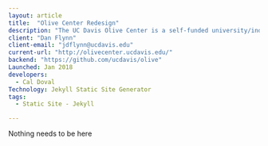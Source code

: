 ```yaml
---
layout: article
title:  "Olive Center Redesign"
description: "The UC Davis Olive Center is a self-funded university/industry coalition that seeks to do for olives what UC Davis did for wine.The world-renowned center brings together nearly 60 UC faculty members, research specialists and farm advisors who address the research and education needs of California olive growers and processors. "
client: "Dan Flynn"
client-email: "jdflynn@ucdavis.edu"
current-url: "http://olivecenter.ucdavis.edu/"
backend: "https://github.com/ucdavis/olive"
Launched: Jan 2018
developers:
  - Cal Doval
Technology: Jekyll Static Site Generator
tags:
  - Static Site - Jekyll

---
```

Nothing needs to be here

